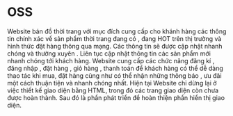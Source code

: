 # OSS
Website bán đồ thời trang với mục đích cung cấp cho khánh hàng các thông tin chính xác về sản phẩm thời trang đang có , đang HOT trên thị trường và hình thức đặt hàng thông qua mạng. Các thông tin sẽ được cập nhật nhanh chóng và thường xuyên . Liên tục cập nhật thông tin các sản phẩm mới nhanh chóng tới khách hàng. Website cung cấp các chức năng đăng kí , đăng nhập , đặt hàng , giỏ hàng , thanh toán để khách hàng có thể dễ dàng thao tác khi mua, đặt hàng cũng như có thể nhận những thông báo , ưu đãi một cách thuận tiện và nhanh chóng nhất.
Hiện tại Website chỉ dừng lại ở việc thiết kế giao diện bằng HTML, trong đó các trang giao diện còn chưa được hoàn thành. Sau đó là phần phát triển để hoàn thiện phần hiển thị giao diện.
